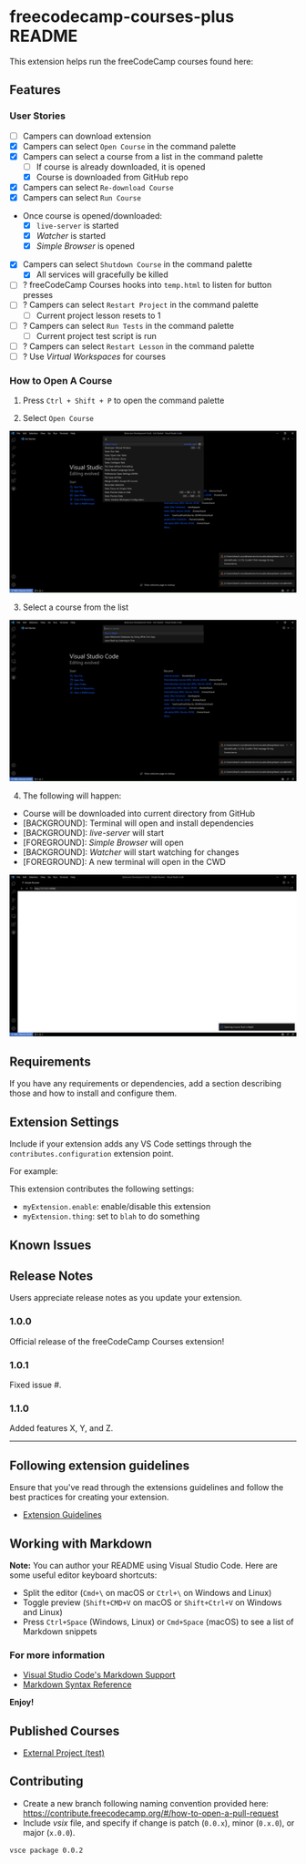 # freecodecamp-courses-plus README

This extension helps run the freeCodeCamp courses found here: []()

## Features

### User Stories

- [ ] Campers can download extension
- [x] Campers can select `Open Course` in the command palette
- [x] Campers can select a course from a list in the command palette
  - [ ] If course is already downloaded, it is opened
  - [x] Course is downloaded from GitHub repo
- [x] Campers can select `Re-download Course`
- [x] Campers can select `Run Course`
- Once course is opened/downloaded:
  - [x] `live-server` is started
  - [x] _Watcher_ is started
  - [x] _Simple Browser_ is opened
- [x] Campers can select `Shutdown Course` in the command palette
  - [x] All services will gracefully be killed
- [ ] ? freeCodeCamp Courses hooks into `temp.html` to listen for button presses
- [ ] ? Campers can select `Restart Project` in the command palette
  - [ ] Current project lesson resets to 1
- [ ] ? Campers can select `Run Tests` in the command palette
  - [ ] Current project test script is run
- [ ] ? Campers can select `Restart Lesson` in the command palette
- [ ] ? Use _Virtual Workspaces_ for courses

### How to Open A Course

1. Press `Ctrl + Shift + P` to open the command palette

2. Select `Open Course`

![Open Course](images/open-course.png)

3. Select a course from the list

![Courses List](images/courses-list.png)

4. The following will happen:

- Course will be downloaded into current directory from GitHub
- [BACKGROUND]: Terminal will open and install dependencies
- [BACKGROUND]: _live-server_ will start
- [FOREGROUND]: _Simple Browser_ will open
- [BACKGROUND]: _Watcher_ will start watching for changes
- [FOREGROUND]: A new terminal will open in the CWD

![Opening Rust in Replit Course](images/opening-rust-in-replit.png)

## Requirements

If you have any requirements or dependencies, add a section describing those and how to install and configure them.

## Extension Settings

Include if your extension adds any VS Code settings through the `contributes.configuration` extension point.

For example:

This extension contributes the following settings:

- `myExtension.enable`: enable/disable this extension
- `myExtension.thing`: set to `blah` to do something

## Known Issues

## Release Notes

Users appreciate release notes as you update your extension.

### 1.0.0

Official release of the freeCodeCamp Courses extension!

### 1.0.1

Fixed issue #.

### 1.1.0

Added features X, Y, and Z.

---

## Following extension guidelines

Ensure that you've read through the extensions guidelines and follow the best practices for creating your extension.

- [Extension Guidelines](https://code.visualstudio.com/api/references/extension-guidelines)

## Working with Markdown

**Note:** You can author your README using Visual Studio Code. Here are some useful editor keyboard shortcuts:

- Split the editor (`Cmd+\` on macOS or `Ctrl+\` on Windows and Linux)
- Toggle preview (`Shift+CMD+V` on macOS or `Shift+Ctrl+V` on Windows and Linux)
- Press `Ctrl+Space` (Windows, Linux) or `Cmd+Space` (macOS) to see a list of Markdown snippets

### For more information

- [Visual Studio Code's Markdown Support](http://code.visualstudio.com/docs/languages/markdown)
- [Markdown Syntax Reference](https://help.github.com/articles/markdown-basics/)

**Enjoy!**

## Published Courses

- [External Project (test)](https://github.com/ShaunSHamilton/external-project)

## Contributing

- Create a new branch following naming convention provided here: https://contribute.freecodecamp.org/#/how-to-open-a-pull-request
- Include _vsix_ file, and specify if change is patch (`0.0.x`), minor (`0.x.0`), or major (`x.0.0`).

```bash
vsce package 0.0.2
```
